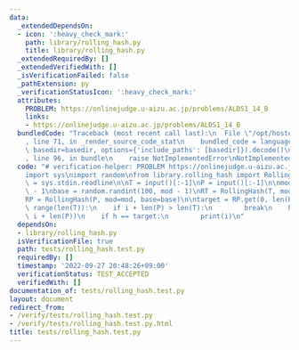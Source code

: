 ```yaml
---
data:
  _extendedDependsOn:
  - icon: ':heavy_check_mark:'
    path: library/rolling_hash.py
    title: library/rolling_hash.py
  _extendedRequiredBy: []
  _extendedVerifiedWith: []
  _isVerificationFailed: false
  _pathExtension: py
  _verificationStatusIcon: ':heavy_check_mark:'
  attributes:
    PROBLEM: https://onlinejudge.u-aizu.ac.jp/problems/ALDS1_14_B
    links:
    - https://onlinejudge.u-aizu.ac.jp/problems/ALDS1_14_B
  bundledCode: "Traceback (most recent call last):\n  File \"/opt/hostedtoolcache/PyPy/3.7.13/x64/site-packages/onlinejudge_verify/documentation/build.py\"\
    , line 71, in _render_source_code_stat\n    bundled_code = language.bundle(stat.path,\
    \ basedir=basedir, options={'include_paths': [basedir]}).decode()\n  File \"/opt/hostedtoolcache/PyPy/3.7.13/x64/site-packages/onlinejudge_verify/languages/python.py\"\
    , line 96, in bundle\n    raise NotImplementedError\nNotImplementedError\n"
  code: "# verification-helper: PROBLEM https://onlinejudge.u-aizu.ac.jp/problems/ALDS1_14_B\n\
    import sys\nimport random\nfrom library.rolling_hash import RollingHash\n\ninput\
    \ = sys.stdin.readline\n\nT = input()[:-1]\nP = input()[:-1]\n\nmod = (1 << 61)\
    \ - 1\nbase = random.randint(100, mod - 1)\nRT = RollingHash(T, mod=mod, base=base)\n\
    RP = RollingHash(P, mod=mod, base=base)\n\ntarget = RP.get(0, len(P))\nfor i in\
    \ range(len(T)):\n    if i + len(P) > len(T):\n        break\n    h = RT.get(i,\
    \ i + len(P))\n    if h == target:\n        print(i)\n"
  dependsOn:
  - library/rolling_hash.py
  isVerificationFile: true
  path: tests/rolling_hash.test.py
  requiredBy: []
  timestamp: '2022-09-27 20:48:26+09:00'
  verificationStatus: TEST_ACCEPTED
  verifiedWith: []
documentation_of: tests/rolling_hash.test.py
layout: document
redirect_from:
- /verify/tests/rolling_hash.test.py
- /verify/tests/rolling_hash.test.py.html
title: tests/rolling_hash.test.py
---
```


